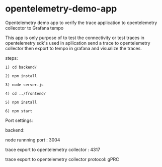 # opentelemetry-demo-app
Opentelemetry demo app to verify  the trace application to opentelemetry collecotor to Grafana tempo

This app is only purpose of to test the connectivity or test traces in opentelemetry sdk's used in apllication send a trace to opentelemetry collector then export to tempo in grafana and visualize the traces.

steps:

    1) cd backend/
    
    2) npm install
    
    3) node server.js
    
    4) cd ../frontend/
    
    5) npm install
    
    6) npm start


Port settings:

backend:

node runnning port : 3004

trace export to opentelemetry collector : 4317

trace export to opentelemetry collector protocol: gPRC


